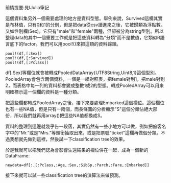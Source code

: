 前情提要:見IJulia筆記

這個資料集另外一個需要處理的地方是資料型態。舉例來說，Survived這欄其實是布林值，只有0和1的分別，但是把data從csv讀進來之後，它被歸類為浮點數。又如性別欄(Sex)，它只有"male"和"female"兩種，但卻被分為string型別。所以整理data的其中一個重要工作就是把這些資料轉為"分類"而不是數值，它類似R語言底下的factor。我們可以用pool!()來把這類的資料歸類。

```
pool!(df,[:Sex])
pool!(df,[:Survived])
pool!(df,[:Pclass])
```
df[:Sex]等欄位就會被轉成PooledDataArray{UTF8String,Uint8,1}這個型別。PooledArray會包含兩個資料，一個是一組對照表，把female對到1，把male對到2，而表格中每一列的資料都會變成整數1或2的型態。轉成PooledArray可以用來明確標示這一個欄的資料是一種分類。

把這些欄都轉成PooledArray之後，接下來要處理Embarked這個欄位。這個欄位也有一些NA值，但是只有一兩個，而長條圖的分析顯示"S"這個分類佔絕大部份，所以我們就再用array()把這些NA值都換成S。


資料的整理到這邊就幾乎告一段落，其實仍然有一些小地方可以做，例如把旅客名字中的"Mr."或是"Mrs."等頭銜抽取出來，或是把票號"ticket"這欄再做個分類。不過我想就先做到這裡，然後試一下classification tree的效果。

於是我就可以把我們認為會影響生還結果的欄位併在一起，成為一個新的DataFrame:

```
newdata=df[:,[:Pclass,:Age,:Sex,:SibSp,:Parch,:Fare,:Embarked]]
```

接下來就可以試一些classification tree的演算法來做預測。

